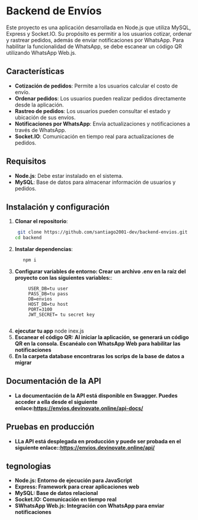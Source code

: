 # Backend de Envíos

Este proyecto es una aplicación desarrollada en Node.js que utiliza MySQL, Express y Socket.IO. Su propósito es permitir a los usuarios cotizar, ordenar y rastrear pedidos, además de enviar notificaciones por WhatsApp. Para habilitar la funcionalidad de WhatsApp, se debe escanear un código QR utilizando WhatsApp Web.js.

## Características

- **Cotización de pedidos**: Permite a los usuarios calcular el costo de envío.
- **Ordenar pedidos**: Los usuarios pueden realizar pedidos directamente desde la aplicación.
- **Rastreo de pedidos**: Los usuarios pueden consultar el estado y ubicación de sus envíos.
- **Notificaciones por WhatsApp**: Envía actualizaciones y notificaciones a través de WhatsApp.
- **Socket.IO**: Comunicación en tiempo real para actualizaciones de pedidos.

## Requisitos

- **Node.js**: Debe estar instalado en el sistema.
- **MySQL**: Base de datos para almacenar información de usuarios y pedidos.

## Instalación y configuración

1. **Clonar el repositorio**:
   ```bash
    git clone https://github.com/santiago2001-dev/backend-envios.git
   cd backend

2. **Instalar dependencias**:
   ```bash 
      npm i 

3. **Configurar variables de entorno: Crear un archivo .env en la raíz del proyecto con las siguientes variables:**:
   ```PORT_DB=3306
        USER_DB=tu user
        PASS_DB=tu pass
        DB=envios
        HOST_DB=tu host
        PORT=3100
        JWT_SECRET= tu secret key
        
4. **ejecutar tu app**
        node inex.js
5. **Escanear el código QR: Al iniciar la aplicación, se generará un código QR en la consola. Escanéalo con WhatsApp Web para habilitar las notificaciones**
6. **En la carpeta database encontraras los scrips de la base de datos a migrar**

## Documentación de la API
   - **La documentación de la API está disponible en Swagger. Puedes acceder a ella desde el siguiente enlace:https://envios.devinovate.online/api-docs/**



   ## Pruebas en producción

   - **LLa API está desplegada en producción y puede ser probada en el siguiente enlace::https://envios.devinovate.online/api/** 


   ## tegnologias 

- **Node.js: Entorno de ejecución para JavaScript**
- **Express: Framework para crear aplicaciones web**
- **MySQL: Base de datos relacional**
- **Socket.IO: Comunicación en tiempo real**
- **SWhatsApp Web.js: Integración con WhatsApp para enviar notificaciones**

